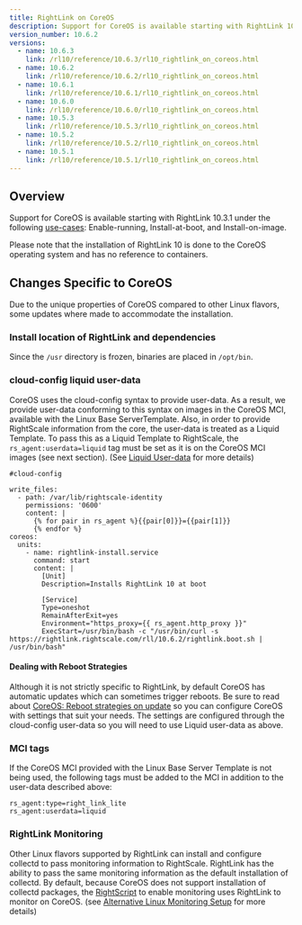 ```yaml
---
title: RightLink on CoreOS
description: Support for CoreOS is available starting with RightLink 10.3.0 under the Enable-running, Install-at-boot, and Install-on-image use cases.
version_number: 10.6.2
versions:
  - name: 10.6.3
    link: /rl10/reference/10.6.3/rl10_rightlink_on_coreos.html
  - name: 10.6.2
    link: /rl10/reference/10.6.2/rl10_rightlink_on_coreos.html
  - name: 10.6.1
    link: /rl10/reference/10.6.1/rl10_rightlink_on_coreos.html
  - name: 10.6.0
    link: /rl10/reference/10.6.0/rl10_rightlink_on_coreos.html
  - name: 10.5.3
    link: /rl10/reference/10.5.3/rl10_rightlink_on_coreos.html
  - name: 10.5.2
    link: /rl10/reference/10.5.2/rl10_rightlink_on_coreos.html
  - name: 10.5.1
    link: /rl10/reference/10.5.1/rl10_rightlink_on_coreos.html
---
```


## Overview

Support for CoreOS is available starting with RightLink 10.3.1 under the following [use-cases](/rl10/about.html#use-cases): Enable-running, Install-at-boot, and Install-on-image.

Please note that the installation of RightLink 10 is done to the CoreOS operating system and has no reference to containers.

## Changes Specific to CoreOS

Due to the unique properties of CoreOS compared to other Linux flavors, some updates where made to accommodate the installation.

### Install location of RightLink and dependencies

Since the `/usr` directory is frozen, binaries are placed in `/opt/bin`.

### cloud-config liquid user-data

CoreOS uses the cloud-config syntax to provide user-data. As a result, we provide user-data conforming to this syntax on images in the CoreOS MCI, available with the Linux Base ServerTemplate.  Also, in order to provide RightScale information from the core, the user-data is treated as a Liquid Template. To pass this as a Liquid Template to RightScale, the `rs_agent:userdata=liquid` tag must be set as it is on the CoreOS MCI images (see next section). (See [Liquid User-data](rl10_install_at_boot.html#advanced-usage-liquid-user-data) for more details)

~~~
#cloud-config

write_files:
  - path: /var/lib/rightscale-identity
    permissions: '0600'
    content: |
      {% for pair in rs_agent %}{{pair[0]}}={{pair[1]}}
      {% endfor %}
coreos:
  units:
    - name: rightlink-install.service
      command: start
      content: |
        [Unit]
        Description=Installs RightLink 10 at boot

        [Service]
        Type=oneshot
        RemainAfterExit=yes
        Environment="https_proxy={{ rs_agent.http_proxy }}"
        ExecStart=/usr/bin/bash -c "/usr/bin/curl -s https://rightlink.rightscale.com/rll/10.6.2/rightlink.boot.sh | /usr/bin/bash"
~~~

#### Dealing with Reboot Strategies

Although it is not strictly specific to RightLink, by default CoreOS has automatic updates which can sometimes trigger
reboots. Be sure to read about [CoreOS: Reboot strategies on update] so you can configure CoreOS with settings that suit
your needs. The settings are configured through the cloud-config user-data so you will need to use Liquid user-data as
above.

[CoreOS: Reboot strategies on update]: https://coreos.com/os/docs/latest/update-strategies.html

### MCI tags

If the CoreOS MCI provided with the Linux Base Server Template is not being used, the following tags must be added to the MCI in addition to the user-data described above:

  `rs_agent:type=right_link_lite`</br>
  `rs_agent:userdata=liquid`

### RightLink Monitoring

Other Linux flavors supported by RightLink can install and configure collectd to pass monitoring information to RightScale.  RightLink has the ability to pass the same monitoring information as the default installation of collectd.  By default, because CoreOS does not support installation of collectd packages, the [RightScript](https://github.com/rightscale/rightlink_scripts/blob/master/rll/enable-monitoring.sh) to enable monitoring uses RightLink to monitor on CoreOS. (see [Alternative Linux Monitoring Setup](rl10_monitoring.html#linux-setup-procedure-alternative-linux-monitoring-setup) for more details)
